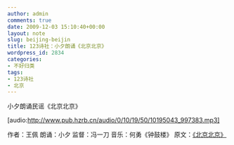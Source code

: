 ```yaml
---
author: admin
comments: true
date: 2009-12-03 15:10:40+00:00
layout: note
slug: beijing-beijin
title: 123诗社：小夕朗诵《北京北京》
wordpress_id: 2834
categories:
- 不好归类
tags:
- 123诗社
- 北京
---
```


小夕朗诵民谣《北京北京》

[audio:http://www.pub.hzrb.cn/audio/0/10/19/50/10195043_997383.mp3]

作者：王佩
朗诵：小夕
监督：冯一刀
音乐：何勇《钟鼓楼》
原文：[《北京北京》](http://heibanbao.net/i/wangpei/poem-beijing.htm)

